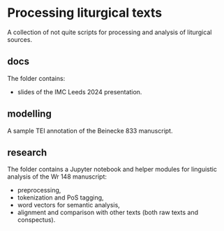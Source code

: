 # Processing liturgical texts
A collection of not quite scripts for processing and analysis of liturgical sources.

## docs
The folder contains:
- slides of the IMC Leeds 2024 presentation.

## modelling
A sample TEI annotation of the Beinecke 833 manuscript.

## research
The folder contains a Jupyter notebook and helper modules for linguistic analysis of the Wr 148 manuscript:
- preprocessing,
- tokenization and PoS tagging,
- word vectors for semantic analysis,
- alignment and comparison with other texts (both raw texts and conspectus).
